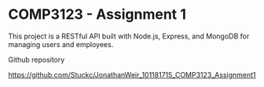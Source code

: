 # COMP3123 - Assignment 1
This project is a RESTful API built with Node.js, Express, and MongoDB for managing users and employees.

Github repository

https://github.com/Stuckc/JonathanWeir_101181715_COMP3123_Assignment1